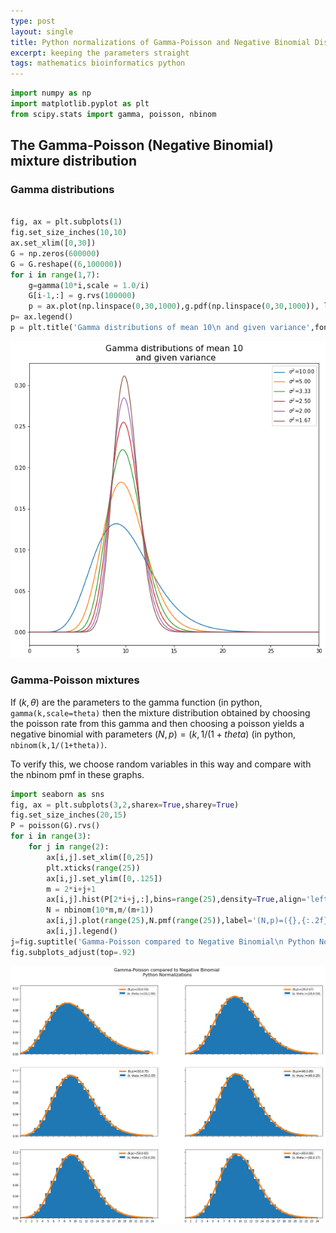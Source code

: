 ```yaml
---
type: post
layout: single
title: Python normalizations of Gamma-Poisson and Negative Binomial Distributions
excerpt: keeping the parameters straight
tags: mathematics bioinformatics python
---
```


```python
import numpy as np
import matplotlib.pyplot as plt
from scipy.stats import gamma, poisson, nbinom
```

## The Gamma-Poisson (Negative Binomial) mixture distribution
### Gamma distributions


```python

fig, ax = plt.subplots(1)
fig.set_size_inches(10,10)
ax.set_xlim([0,30])
G = np.zeros(600000)
G = G.reshape((6,100000))
for i in range(1,7):
    g=gamma(10*i,scale = 1.0/i)
    G[i-1,:] = g.rvs(100000)
    p = ax.plot(np.linspace(0,30,1000),g.pdf(np.linspace(0,30,1000)), label='$\sigma^2$={:.2f}'.format(10.0/i))
p= ax.legend()
p = plt.title('Gamma distributions of mean 10\n and given variance',fontsize=16)

```


![png](/assets/images/gpb_output_2_0.png)


### Gamma-Poisson mixtures

If $(k,\theta)$ are the parameters to the gamma function (in python, ```gamma(k,scale=theta)``` then the mixture distribution obtained by choosing the poisson rate from this gamma and then choosing a poisson yields a negative binomial
with parameters $(N,p)=(k,1/(1+theta)$ (in python, ```nbinom(k,1/(1+theta))```.

To verify this, we choose random variables in this way and compare with the nbinom pmf in these graphs.


```python
import seaborn as sns
fig, ax = plt.subplots(3,2,sharex=True,sharey=True)
fig.set_size_inches(20,15)
P = poisson(G).rvs()
for i in range(3):
    for j in range(2):
        ax[i,j].set_xlim([0,25])
        plt.xticks(range(25))
        ax[i,j].set_ylim([0,.125])
        m = 2*i+j+1
        ax[i,j].hist(P[2*i+j,:],bins=range(25),density=True,align='left',label='(k, theta )=({},{:.2f})'.format(10*m,1/m))
        N = nbinom(10*m,m/(m+1))
        ax[i,j].plot(range(25),N.pmf(range(25)),label='(N,p)=({},{:.2f})'.format(10*m, m/(m+1)),linewidth=5)
        ax[i,j].legend()
j=fig.suptitle('Gamma-Poisson compared to Negative Binomial\n Python Normalizations',fontsize=16)
fig.subplots_adjust(top=.92)
```


![png](/assets/images/gpb_output_5_0.png)


